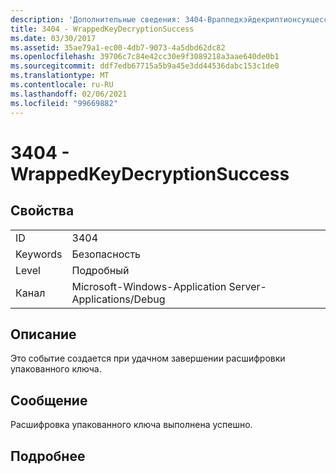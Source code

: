 ```yaml
---
description: 'Дополнительные сведения: 3404-Враппедкэйдекриптионсукцесс'
title: 3404 - WrappedKeyDecryptionSuccess
ms.date: 03/30/2017
ms.assetid: 35ae79a1-ec00-4db7-9073-4a5dbd62dc82
ms.openlocfilehash: 39706c7c84e42cc30e9f3089218a3aae640de0b1
ms.sourcegitcommit: ddf7edb67715a5b9a45e3dd44536dabc153c1de0
ms.translationtype: MT
ms.contentlocale: ru-RU
ms.lasthandoff: 02/06/2021
ms.locfileid: "99669882"
---
```

# <a name="3404---wrappedkeydecryptionsuccess"></a>3404 - WrappedKeyDecryptionSuccess

## <a name="properties"></a>Свойства  
  
|||  
|-|-|  
|ID|3404|  
|Keywords|Безопасность|  
|Level|Подробный|  
|Канал|Microsoft-Windows-Application Server-Applications/Debug|  
  
## <a name="description"></a>Описание  

 Это событие создается при удачном завершении расшифровки упакованного ключа.  
  
## <a name="message"></a>Сообщение  

 Расшифровка упакованного ключа выполнена успешно.  
  
## <a name="details"></a>Подробнее
